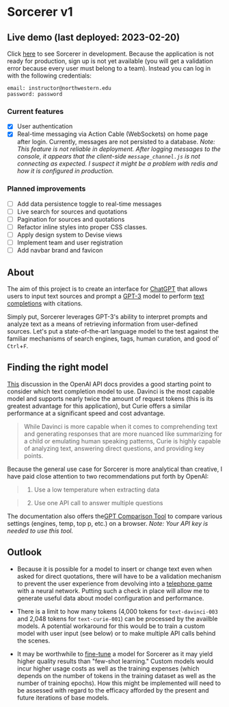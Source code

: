 # Sorcerer v1

## Live demo (last deployed: 2023-02-20)
Click [here](https://sorcerer-v1.fly.dev/) to see Sorcerer in development. Because the application is not ready for production, sign up is not yet available (you will get a validation error because every user must belong to a team). Instead you can log in with the following credentials:
```
email: instructor@northwestern.edu
password: password
```

### Current features
- [x] User authentication
- [x] Real-time messaging via Action Cable (WebSockets) on home page after login. Currently, messages are not persisted to a database. _Note: This feature is not reliable in deployment. After logging messages to the console, it appears that the client-side `message_channel.js` is not connecting as expected. I suspect it might be a problem with redis and how it is configured in production._

### Planned improvements
- [ ] Add data persistence toggle to real-time messages
- [ ] Live search for sources and quotations
- [ ] Pagination for sources and quotations
- [ ] Refactor inline styles into proper CSS classes.
- [ ] Apply design system to Devise views
- [ ] Implement team and user registration
- [ ] Add navbar brand and favicon
 
## About

The aim of this project is to create an interface for [ChatGPT](https://openai.com/blog/chatgpt/) that allows users to input text sources and prompt a [GPT-3](https://platform.openai.com/docs/models/gpt-3) model to perform [text completions](https://platform.openai.com/docs/guides/completion) with citations. 

Simply put, Sorcerer leverages GPT-3's ability to interpret prompts and analyze text as a means of retrieving information from user-defined sources. Let's put a state-of-the-art language model to the test against the familiar mechanisms of search engines, tags, human curation, and good ol' `Ctrl`+`F`. 

## Finding the right model
[This](https://platform.openai.com/docs/models/finding-the-right-model) discussion in the OpenAI API docs provides a good starting point to consider which text completion model to use. Davinci is the most capable model and supports nearly twice the amount of request tokens (this is its greatest advantage for this application), but Curie offers a similar performance at a significant speed and cost advantage. 

> While Davinci is more capable when it comes to comprehending text and generating responses that are more nuanced like summarizing for a child or emulating human speaking patterns, Curie is highly capable of analyzing text, answering direct questions, and providing key points.

Because the general use case for Sorcerer is more analytical than creative, I have paid close attention to two recommendations put forth by OpenAI:

> 1. Use a low temperature when extracting data

> 2. Use one API call to answer multiple questions

The documentation also offers the[GPT Comparison Tool](https://gpttools.com/comparisontool) to compare various settings (engines, temp, top p, etc.) on a browser. _Note: Your API key is needed to use this tool._

## Outlook
* Because it is possible for a model to insert or change text even when asked for direct quotations, there will have to be a validation mechanism to prevent the user experience from devolving into a [telephone game](https://en.wikipedia.org/wiki/Chinese_whispers) with a neural network. Putting such a check in place will allow me to generate useful data about model configuration and performance.

* There is a limit to how many tokens (4,000 tokens for `text-davinci-003` and 2,048 tokens for `text-curie-001`) can be processed by the availble models. A potential workaround for this would be to train a custom model with user input (see below) or to make multiple API calls behind the scenes. 

* It may be worthwhile to [fine-tune](https://platform.openai.com/docs/guides/fine-tuning) a model for Sorcerer as it may yield higher quality results than "few-shot learning." Custom models would incur higher usage costs as well as the training expenses (which depends on the number of tokens in the training dataset as well as the number of training epochs). How this might be implemented will need to be assessed with regard to the efficacy afforded by the present and future iterations of base models. 